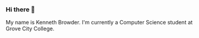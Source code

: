 ### Hi there 👋

My name is Kenneth Browder. I'm currently a Computer Science student at Grove City College.
